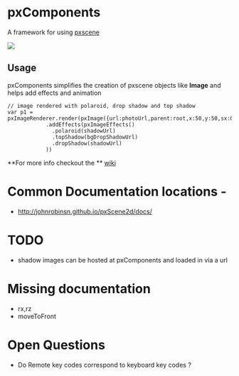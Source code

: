 # pxComponents

A framework for using [pxscene](http://www.pxscene.org/)

![](https://raw.githubusercontent.com/diatrophy/pxComponents/master/docs/images/pxComponents.png)

## Usage

pxComponents simplifies the creation of pxscene objects like **Image** and helps add effects and animation

    // image rendered with polaroid, drop shadow and top shadow
    var p1 = pxImageRenderer.render(pxImage({url:photoUrl,parent:root,x:50,y:50,sx:0.10,sy:0.10})
                .addEffects(pxImageEffects()
                  .polaroid(shadowUrl)
                  .topShadow(bgDropShadowUrl)
                  .dropShadow(shadowUrl)
                ))

**For more info checkout the ** [wiki](https://github.com/diatrophy/pxComponents/wiki)

# Common Documentation locations -

- http://johnrobinsn.github.io/pxScene2d/docs/

# TODO

- shadow images can be hosted at pxComponents and loaded in via a url

# Missing documentation 
- rx,rz         
- moveToFront

# Open Questions
- Do Remote key codes correspond to keyboard key codes ?

